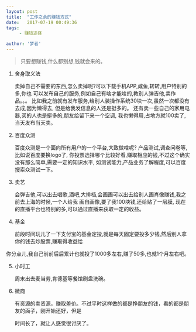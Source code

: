 ```yaml
---
layout: post
title:  "工作之余的赚钱方式"
date:   2017-07-19 00:49:36
tags:
     - 赚钱途径

author: '梦者'
---
```


>  只要想赚钱,什么都别想,钱就会来的。


1.   舍身取义法

      卖掉自己不需要的东西,怎么卖掉呢?可以下载手机APP,咸鱼,转转,用户特别的多,你也
      可以发布自己的服务,例如自己有啥才能啥的,教别人弹吉他,卖作品。。。
      比如我之前就有发布服务,给别人装操作系统30块一次,虽然一次都没有去成,因为懒得去,
      但是给我发信息的人还是挺多的。
      还有卖一些自己的家用电器,买的人也是挺多的,朋友给留下来一个空调,
      我也懒得用,占地方就100卖了,当天发布当天卖。

2.   百度众测

       百度众测是一个面向所有用户的一个平台,大致做啥呢? 产品测试,调查问卷等,比如说百度要换logo了,
         你投票选择哪个比较好看,赚取相应的钱,不过这个确实没有那么简单,需要一定的知识水平,
         如测试能力,产品业务了解程度,可以百度搜索众测试一下。

3. 卖艺

   会弹吉他,可以出去唱歌,酒吧,大排档,会画画可以出去给别人画肖像赚钱,我之前去上海的时候,一个人给我
   画自画像,要了我100块钱,还给贴了一层膜, 现在的直播平台也特别的多,可以通过直播来获取一定的收益。

4. 基金

      前段时间玩儿了一下支付宝的基金定投,就是每天固定要投多少钱,然后别人拿你的钱去炒股票,赚取得收益给

​          你分点儿,我自己前前后后累计也就投了1000多左右,赚了50多,也就1个月左右吧。

5. 小时工

   周末出去麦当劳,肯德基等餐馆刷盘洗碗。

6. 微商

   有资源的卖资源，赚取差价。不过平时这样做的都是挣朋友的钱，看的都是朋友的面子，刚开始还好，但是

   时间长了，就让人感觉很讨厌了。

   ​






